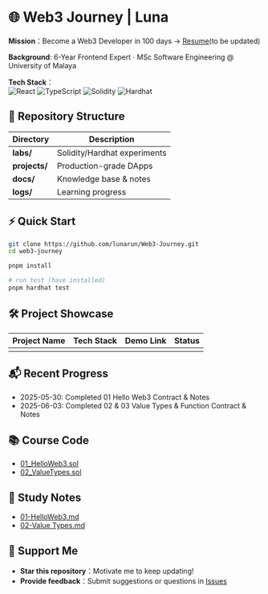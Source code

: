 <!--
 * @Description: 
 * @Author: Luna Run
 * @Date: 2025-06-03 16:24:56
 * @LastEditTime: 2025-06-04 15:51:16
 * @LastEditors: Luna Run
-->
# 🌐 Web3 Journey | Luna

**Mission**：Become a Web3 Developer in 100 days → [Resume](resume_link)(to be updated)

**Background**: 6-Year Frontend Expert · MSc Software Engineering @ University of Malaya 

**Tech Stack**：  
  ![React](https://img.shields.io/badge/React-18.2.0-61DAFB?logo=react&logoColor=white)
  ![TypeScript](https://img.shields.io/badge/TypeScript-5.x-3178C6?logo=typescript&logoColor=white)
  ![Solidity](https://img.shields.io/badge/Solidity-%23363636.svg?style=flat&logo=solidity&logoColor=white)
  ![Hardhat](https://img.shields.io/badge/Hardhat-181717?logo=hardhat)

## 📂  Repository Structure
| Directory | Description |
| ------ | ---- |
| **labs/** | Solidity/Hardhat experiments |
| **projects/** | Production-grade DApps |
| **docs/** | Knowledge base & notes |
| **logs/** | Learning progress |

## ⚡  Quick Start
```bash
git clone https://github.com/lunarun/Web3-Journey.git
cd web3-journey

pnpm install

# run test (have installed)
pnpm hardhat test
```

## 🛠️ Project Showcase
| Project Name | Tech Stack | Demo Link | Status |
|--------------|------------|-----------|--------|
|              |            |           |        |

## 📬 Recent Progress
- 2025-05-30: Completed 01 Hello Web3 Contract & Notes
- 2025-06-03: Completed 02 & 03 Value Types & Function Contract & Notes


## 📚 Course Code
- [01_HelloWeb3.sol](labs/01_hello-web3/contract.sol)  
- [02_ValueTypes.sol](labs/02_value_types/contract.sol)  

## 📝 Study Notes
- [01-HelloWeb3.md](notes/01-HelloWeb3.md)
- [02-Value Types.md](notes/02-Value-Types.md)

## 🤝 Support Me
- **Star this repository**：Motivate me to keep updating!
- **Provide feedback**：Submit suggestions or questions in [Issues](https://github.com/lunarun/Web3-Journey/issues)
